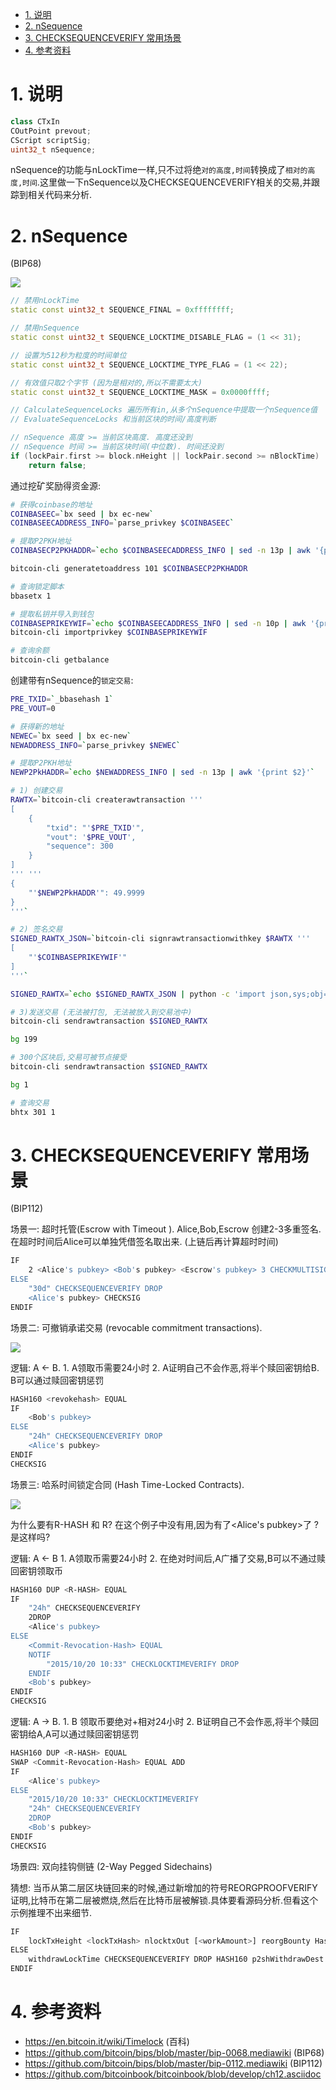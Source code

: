 

<!-- TOC -->

- [1. 说明](#1-说明)
- [2. nSequence](#2-nsequence)
- [3. CHECKSEQUENCEVERIFY 常用场景](#3-checksequenceverify-常用场景)
- [4. 参考资料](#4-参考资料)

<!-- /TOC -->

# 1. 说明

```c++
class CTxIn
COutPoint prevout;
CScript scriptSig;
uint32_t nSequence;
```

nSequence的功能与nLockTime一样,只不过将绝`对的高度,时间`转换成了`相对的高度,时间`.这里做一下nSequence以及CHECKSEQUENCEVERIFY相关的交易,并跟踪到相关代码来分析.


# 2. nSequence

(BIP68)

![](https://raw.githubusercontent.com/bitcoin/bips/master/bip-0068/encoding.png)


```c++
// 禁用nLockTime
static const uint32_t SEQUENCE_FINAL = 0xffffffff;

// 禁用nSequence
static const uint32_t SEQUENCE_LOCKTIME_DISABLE_FLAG = (1 << 31);

// 设置为512秒为粒度的时间单位
static const uint32_t SEQUENCE_LOCKTIME_TYPE_FLAG = (1 << 22);

// 有效值只取2个字节 (因为是相对的,所以不需要太大)
static const uint32_t SEQUENCE_LOCKTIME_MASK = 0x0000ffff;

// CalculateSequenceLocks 遍历所有in,从多个nSequence中提取一个nSequence值
// EvaluateSequenceLocks 和当前区块的时间/高度判断

// nSequence 高度 >= 当前区块高度. 高度还没到
// nSequence 时间 >= 当前区块时间(中位数). 时间还没到
if (lockPair.first >= block.nHeight || lockPair.second >= nBlockTime)
    return false;
```

通过挖矿奖励得资金源:

```bash
# 获得coinbase的地址
COINBASEEC=`bx seed | bx ec-new`
COINBASEECADDRESS_INFO=`parse_privkey $COINBASEEC`

# 提取P2PKH地址
COINBASECP2PKHADDR=`echo $COINBASEECADDRESS_INFO | sed -n 13p | awk '{print $2}'`

bitcoin-cli generatetoaddress 101 $COINBASECP2PKHADDR

# 查询锁定脚本
bbasetx 1

# 提取私钥并导入到钱包
COINBASEPRIKEYWIF=`echo $COINBASEECADDRESS_INFO | sed -n 10p | awk '{print $2}'`
bitcoin-cli importprivkey $COINBASEPRIKEYWIF

# 查询余额
bitcoin-cli getbalance
```

创建带有nSequence的`锁定交易`:

```bash
PRE_TXID=`_bbasehash 1`
PRE_VOUT=0

# 获得新的地址
NEWEC=`bx seed | bx ec-new`
NEWADDRESS_INFO=`parse_privkey $NEWEC`

# 提取P2PKH地址
NEWP2PkHADDR=`echo $NEWADDRESS_INFO | sed -n 13p | awk '{print $2}'`

# 1) 创建交易
RAWTX=`bitcoin-cli createrawtransaction '''
[
    {
        "txid": "'$PRE_TXID'",
        "vout": '$PRE_VOUT',
        "sequence": 300
    }
]
''' '''
{
    "'$NEWP2PkHADDR'": 49.9999
}
'''`

# 2) 签名交易
SIGNED_RAWTX_JSON=`bitcoin-cli signrawtransactionwithkey $RAWTX '''
[
    "'$COINBASEPRIKEYWIF'"
]
'''`

SIGNED_RAWTX=`echo $SIGNED_RAWTX_JSON | python -c 'import json,sys;obj=json.load(sys.stdin);print(obj["hex"])'`

# 3)发送交易 (无法被打包, 无法被放入到交易池中)
bitcoin-cli sendrawtransaction $SIGNED_RAWTX

bg 199

# 300个区块后,交易可被节点接受
bitcoin-cli sendrawtransaction $SIGNED_RAWTX

bg 1

# 查询交易
bhtx 301 1
```

# 3. CHECKSEQUENCEVERIFY 常用场景

(BIP112)

场景一: 超时托管(Escrow with Timeout ). Alice,Bob,Escrow 创建2-3多重签名. 在超时时间后Alice可以单独凭借签名取出来. (上链后再计算超时时间)

```bash
IF
    2 <Alice's pubkey> <Bob's pubkey> <Escrow's pubkey> 3 CHECKMULTISIG
ELSE
    "30d" CHECKSEQUENCEVERIFY DROP
    <Alice's pubkey> CHECKSIG
ENDIF
```

场景二: 可撤销承诺交易 (revocable commitment transactions). 

![](./pic/revocable1.png)

逻辑: A <- B. 1. A领取币需要24小时 2. A证明自己不会作恶,将半个赎回密钥给B. B可以通过赎回密钥惩罚

```bash
HASH160 <revokehash> EQUAL
IF
    <Bob's pubkey>
ELSE
    "24h" CHECKSEQUENCEVERIFY DROP
    <Alice's pubkey>
ENDIF
CHECKSIG
```

场景三: 哈系时间锁定合同 (Hash Time-Locked Contracts). 

![](./pic/revocable2.png)

为什么要有R-HASH 和 R? 在这个例子中没有用,因为有了<Alice's pubkey>了 ? 是这样吗?

逻辑: A <- B 1. A领取币需要24小时 2. 在绝对时间后,A广播了交易,B可以不通过赎回密钥领取币

```bash
HASH160 DUP <R-HASH> EQUAL
IF
    "24h" CHECKSEQUENCEVERIFY
    2DROP
    <Alice's pubkey>
ELSE
    <Commit-Revocation-Hash> EQUAL
    NOTIF
        "2015/10/20 10:33" CHECKLOCKTIMEVERIFY DROP
    ENDIF
    <Bob's pubkey>
ENDIF
CHECKSIG
```

逻辑: A -> B. 1. B 领取币要绝对+相对24小时 2. B证明自己不会作恶,将半个赎回密钥给A,A可以通过赎回密钥惩罚

```bash
HASH160 DUP <R-HASH> EQUAL
SWAP <Commit-Revocation-Hash> EQUAL ADD
IF
    <Alice's pubkey>
ELSE
    "2015/10/20 10:33" CHECKLOCKTIMEVERIFY
    "24h" CHECKSEQUENCEVERIFY
    2DROP
    <Bob's pubkey>
ENDIF
CHECKSIG
```


场景四: 双向挂钩侧链 (2-Way Pegged Sidechains)

猜想: 当币从第二层区块链回来的时候,通过新增加的符号REORGPROOFVERIFY证明,比特币在第二层被燃烧,然后在比特币层被解锁.具体要看源码分析.但看这个示例推理不出来细节.

```bash
IF
    lockTxHeight <lockTxHash> nlocktxOut [<workAmount>] reorgBounty Hash160(<...>) <genesisHash> REORGPROOFVERIFY
ELSE
    withdrawLockTime CHECKSEQUENCEVERIFY DROP HASH160 p2shWithdrawDest EQUAL
ENDIF
```

# 4. 参考资料

* https://en.bitcoin.it/wiki/Timelock (百科)
* https://github.com/bitcoin/bips/blob/master/bip-0068.mediawiki (BIP68)
* https://github.com/bitcoin/bips/blob/master/bip-0112.mediawiki (BIP112)
* https://github.com/bitcoinbook/bitcoinbook/blob/develop/ch12.asciidoc
